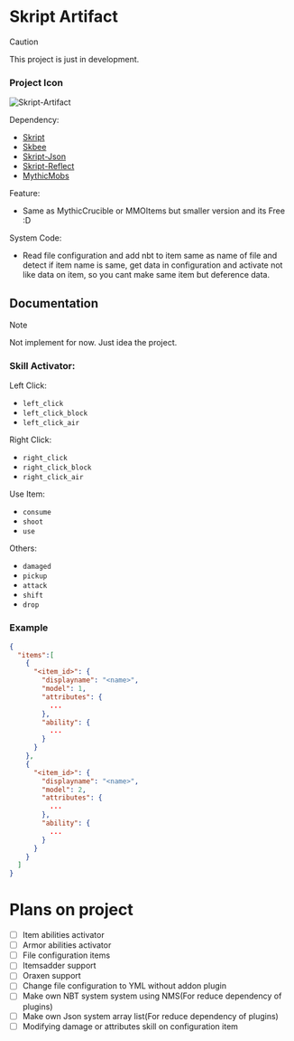 # Skript Artifact

> [!CAUTION]
> This project is just in development.

### Project Icon
![Skript-Artifact](https://i.imgur.com/4HjhL4g.png)

Dependency:
- [Skript](https://github.com/SkriptLang/Skript)
- [Skbee](https://github.com/ShaneBeee/SkBee)
- [Skript-Json](https://github.com/btk5h/skript-json)
- [Skript-Reflect](https://github.com/SkriptLang/skript-reflect)
- [MythicMobs](https://mythiccraft.io/index.php)

Feature:
- Same as MythicCrucible or MMOItems but smaller version and its Free :D

System Code:
- Read file configuration and add nbt to item same as name of file and detect if item name is same, get data in configuration and activate not like data on item, so you cant make same item but deference data.

## Documentation
> [!NOTE]
> Not implement for now. Just idea the project.

### Skill Activator:
Left Click:
- `left_click`
- `left_click_block`
- `left_click_air`

Right Click:
- `right_click`
- `right_click_block`
- `right_click_air`

Use Item:
- `consume`
- `shoot`
- `use`

Others:
- `damaged`
- `pickup`
- `attack`
- `shift`
- `drop`

### Example
```json
{
  "items":[
    {
      "<item_id>": {
        "displayname": "<name>",
        "model": 1,
        "attributes": {
          ...
        },
        "ability": {
          ...
        }
      }
    },
    {
      "<item_id>": {
        "displayname": "<name>",
        "model": 2,
        "attributes": {
          ...
        },
        "ability": {
          ...
        }
      }
    }
  ]
}
```


# Plans on project
- [ ] Item abilities activator
- [ ] Armor abilities activator
- [ ] File configuration items
- [ ] Itemsadder support
- [ ] Oraxen support
- [ ] Change file configuration to YML without addon plugin
- [ ] Make own NBT system system using NMS(For reduce dependency of plugins)
- [ ] Make own Json system array list(For reduce dependency of plugins)
- [ ] Modifying damage or attributes skill on configuration item